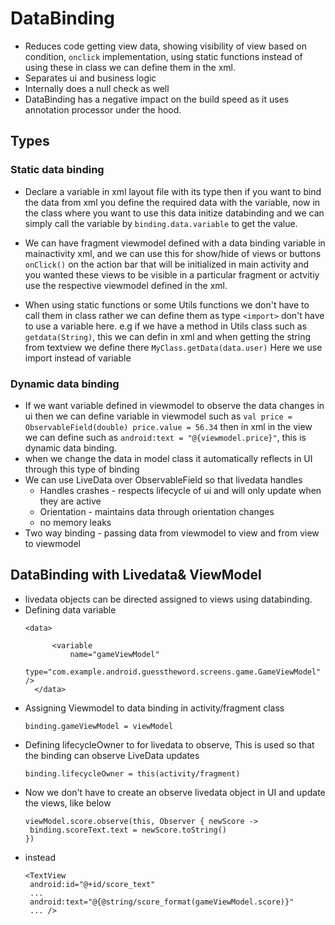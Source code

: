 # DataBinding
* Reduces code getting view data, showing visibility of view based on condition, `onclick` implementation, using static functions instead
of using these in class we can define them in the xml.
* Separates ui and business logic
* Internally does a null check as well
* DataBinding has a negative impact on the build speed as it uses annotation processor under the hood.

## Types

### Static data binding
* Declare a variable in xml layout file with its type then if you want to bind the data from xml you define the required data
with the variable, now in the class where you want to use this data initize databinding and we can simply call the variable by
`binding.data.variable` to get the value.  

* We can have fragment viewmodel defined with a data binding variable in mainactivity xml, and we can use this for show/hide of views or
buttons `onClick()` on the action bar that will be initialized in main activity and you wanted these views to be visible in a particular
fragment or actvitiy use the respective viewmodel defined in the xml.

* When using static functions or some Utils functions we don't have to call them in class rather we can define them as type `<import>` 
don't have to use a variable here. e.g if we have a method in Utils class such as `getdata(String)`, this we can defin in xml 
and when getting the string from textview we define there `MyClass.getData(data.user)`
Here we use import instead of variable

### Dynamic data binding
* If we want variable defined in viewmodel to observe the data changes in ui then we can define variable in viewmodel such as 
  `val price = ObservableField(double)
      price.value = 56.34`
  then in xml in the view we can define such as `android:text = "@{viewmodel.price}"`, this is dynamic data binding. 
 * when we change the data in model class it automatically reflects in UI through this type of binding
 * We can use LiveData over ObservableField so that livedata handles
    * Handles crashes - respects lifecycle of ui and will only update when they are active
    * Orientation - maintains data through orientation changes
    * no memory leaks 
 * Two way binding - passing data from viewmodel to view and from view to viewmodel 
 
DataBinding with Livedata& ViewModel
------------------------------------

* livedata objects can be directed assigned to views using databinding. 
* Defining data variable 
  ```
  <data>

        <variable
            name="gameViewModel"
            type="com.example.android.guesstheword.screens.game.GameViewModel" />
    </data>
  ```
* Assigning Viewmodel to data binding in activity/fragment class 
  ```
  binding.gameViewModel = viewModel
  ```
* Defining lifecycleOwner to for livedata to observe, This is used so that the binding can observe LiveData updates   
  ```
  binding.lifecycleOwner = this(activity/fragment)
  ```
* Now we don't have to create an observe livedata object in UI and update the views, like below
  ```
  viewModel.score.observe(this, Observer { newScore ->
   binding.scoreText.text = newScore.toString()
  })
  ```
* instead
  ```
  <TextView
   android:id="@+id/score_text"
   ...
   android:text="@{@string/score_format(gameViewModel.score)}"
   ... />
  ```
